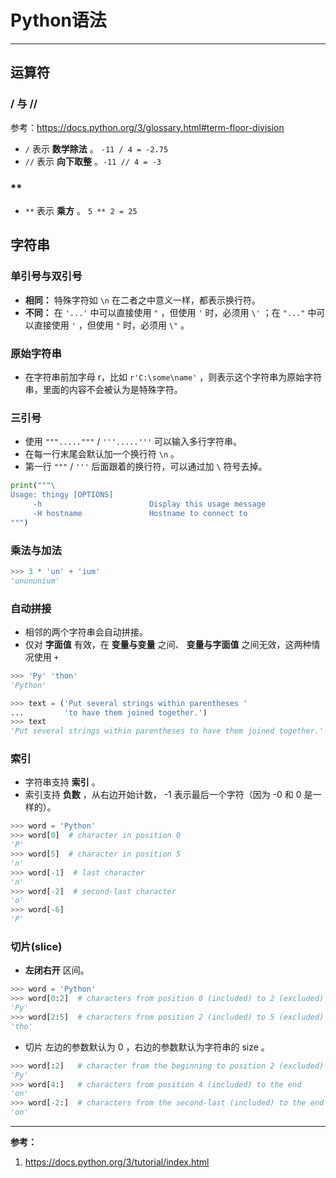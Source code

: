 # Python语法

---

## 运算符

### / 与 //

参考：https://docs.python.org/3/glossary.html#term-floor-division

- `/` 表示 **数学除法** 。 `-11 / 4 = -2.75 `
- `//` 表示 **向下取整** 。`-11 // 4 = -3 `

### **

- `**` 表示 **乘方** 。 `5 ** 2 = 25`

## 字符串

### 单引号与双引号

- **相同：** 特殊字符如 `\n` 在二者之中意义一样，都表示换行符。
- **不同：** 在 `'...'` 中可以直接使用 `"` ，但使用 `'` 时，必须用 `\'` ；在 `"..."` 中可以直接使用 `'` ，但使用 `"` 时，必须用 `\"`  。

### 原始字符串

- 在字符串前加字母 r，比如 `r'C:\some\name'` ，则表示这个字符串为原始字符串，里面的内容不会被认为是特殊字符。

### 三引号

- 使用 `"""....."""` / `'''.....'''` 可以输入多行字符串。
- 在每一行末尾会默认加一个换行符 `\n`  。
- 第一行 `"""` / `'''` 后面跟着的换行符，可以通过加 `\` 符号去掉。

```python
print("""\
Usage: thingy [OPTIONS]
     -h                        Display this usage message
     -H hostname               Hostname to connect to
""")
```

### 乘法与加法

```python
>>> 3 * 'un' + 'ium'
'unununium'
```

### 自动拼接

- 相邻的两个字符串会自动拼接。
- 仅对 **字面值** 有效，在 **变量与变量** 之间、 **变量与字面值** 之间无效，这两种情况使用 `+` 

```python
>>> 'Py' 'thon'
'Python'
```

```python
>>> text = ('Put several strings within parentheses '
...         'to have them joined together.')
>>> text
'Put several strings within parentheses to have them joined together.'
```

### 索引

- 字符串支持 **索引** 。
- 索引支持 **负数** ，从右边开始计数， -1 表示最后一个字符（因为 -0 和 0 是一样的）。

```python
>>> word = 'Python'
>>> word[0]  # character in position 0
'P'
>>> word[5]  # character in position 5
'n'
>>> word[-1]  # last character
'n'
>>> word[-2]  # second-last character
'o'
>>> word[-6]
'P'
```

### 切片(slice)

- **左闭右开** 区间。

```python
>>> word = 'Python'
>>> word[0:2]  # characters from position 0 (included) to 2 (excluded)
'Py'
>>> word[2:5]  # characters from position 2 (included) to 5 (excluded)
'tho'
```

- 切片 左边的参数默认为 0 ，右边的参数默认为字符串的 size 。

```python
>>> word[:2]   # character from the beginning to position 2 (excluded)
'Py'
>>> word[4:]   # characters from position 4 (included) to the end
'on'
>>> word[-2:]  # characters from the second-last (included) to the end
'on'
```







---

**参考：**

1. https://docs.python.org/3/tutorial/index.html